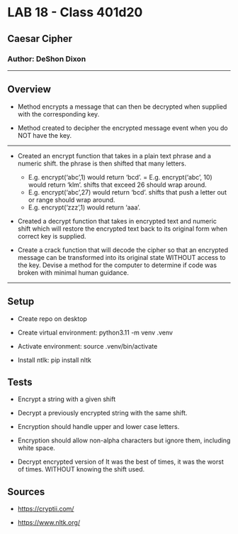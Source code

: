 # LAB 18 - Class 401d20

## Caesar Cipher

### Author: DeShon Dixon

---

## Overview

- Method encrypts a message that can then be decrypted when supplied with the corresponding key.

- Method created to decipher the encrypted message event when you do NOT have the key.

---

- Created an encrypt function that takes in a plain text phrase and a numeric shift.
the phrase is then shifted that many letters.
   - E.g. encrypt(‘abc’,1) would return ‘bcd’. = E.g. encrypt(‘abc’, 10) would return ‘klm’.
shifts that exceed 26 should wrap around.
   - E.g. encrypt(‘abc’,27) would return ‘bcd’.
shifts that push a letter out or range should wrap around.
   - E.g. encrypt(‘zzz’,1) would return ‘aaa’.

- Created a decrypt function that takes in encrypted text and numeric shift which will restore the encrypted text back to its original form when correct key is supplied.

- Create a crack function that will decode the cipher so that an encrypted message can be transformed into its original state WITHOUT access to the key.
Devise a method for the computer to determine if code was broken with minimal human guidance.

---

## Setup

- Create repo on desktop

- Create virtual environment: python3.11 -m venv .venv

- Activate environment: source .venv/bin/activate

- Install ntlk: pip install nltk

## Tests

- Encrypt a string with a given shift

- Decrypt a previously encrypted string with the same shift.

- Encryption should handle upper and lower case letters.

- Encryption should allow non-alpha characters but ignore them, including white space.

- Decrypt encrypted version of It was the best of times, it was the worst of times. WITHOUT knowing the shift used.

## Sources

- https://cryptii.com/

- https://www.nltk.org/
